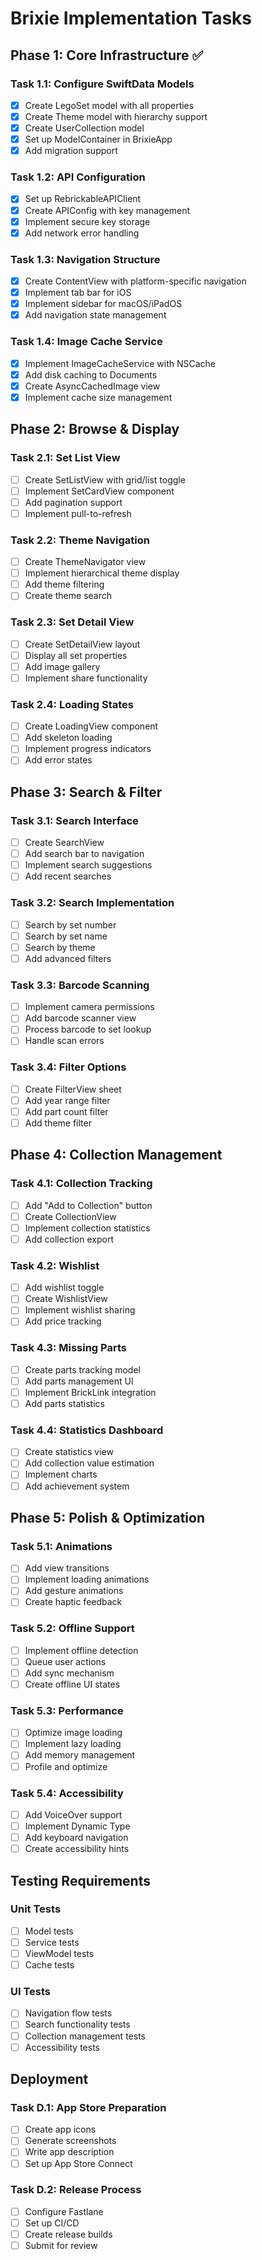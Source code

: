# Brixie Implementation Tasks

## Phase 1: Core Infrastructure ✅

### Task 1.1: Configure SwiftData Models
- [x] Create LegoSet model with all properties
- [x] Create Theme model with hierarchy support
- [x] Create UserCollection model
- [x] Set up ModelContainer in BrixieApp
- [x] Add migration support

### Task 1.2: API Configuration
- [x] Set up RebrickableAPIClient
- [x] Create APIConfig with key management
- [x] Implement secure key storage
- [x] Add network error handling

### Task 1.3: Navigation Structure
- [x] Create ContentView with platform-specific navigation
- [x] Implement tab bar for iOS
- [x] Implement sidebar for macOS/iPadOS
- [x] Add navigation state management

### Task 1.4: Image Cache Service
- [x] Implement ImageCacheService with NSCache
- [x] Add disk caching to Documents
- [x] Create AsyncCachedImage view
- [x] Implement cache size management

## Phase 2: Browse & Display

### Task 2.1: Set List View
- [ ] Create SetListView with grid/list toggle
- [ ] Implement SetCardView component
- [ ] Add pagination support
- [ ] Implement pull-to-refresh

### Task 2.2: Theme Navigation
- [ ] Create ThemeNavigator view
- [ ] Implement hierarchical theme display
- [ ] Add theme filtering
- [ ] Create theme search

### Task 2.3: Set Detail View
- [ ] Create SetDetailView layout
- [ ] Display all set properties
- [ ] Add image gallery
- [ ] Implement share functionality

### Task 2.4: Loading States
- [ ] Create LoadingView component
- [ ] Add skeleton loading
- [ ] Implement progress indicators
- [ ] Add error states

## Phase 3: Search & Filter

### Task 3.1: Search Interface
- [ ] Create SearchView
- [ ] Add search bar to navigation
- [ ] Implement search suggestions
- [ ] Add recent searches

### Task 3.2: Search Implementation
- [ ] Search by set number
- [ ] Search by set name
- [ ] Search by theme
- [ ] Add advanced filters

### Task 3.3: Barcode Scanning
- [ ] Implement camera permissions
- [ ] Add barcode scanner view
- [ ] Process barcode to set lookup
- [ ] Handle scan errors

### Task 3.4: Filter Options
- [ ] Create FilterView sheet
- [ ] Add year range filter
- [ ] Add part count filter
- [ ] Add theme filter

## Phase 4: Collection Management

### Task 4.1: Collection Tracking
- [ ] Add "Add to Collection" button
- [ ] Create CollectionView
- [ ] Implement collection statistics
- [ ] Add collection export

### Task 4.2: Wishlist
- [ ] Add wishlist toggle
- [ ] Create WishlistView
- [ ] Implement wishlist sharing
- [ ] Add price tracking

### Task 4.3: Missing Parts
- [ ] Create parts tracking model
- [ ] Add parts management UI
- [ ] Implement BrickLink integration
- [ ] Add parts statistics

### Task 4.4: Statistics Dashboard
- [ ] Create statistics view
- [ ] Add collection value estimation
- [ ] Implement charts
- [ ] Add achievement system

## Phase 5: Polish & Optimization

### Task 5.1: Animations
- [ ] Add view transitions
- [ ] Implement loading animations
- [ ] Add gesture animations
- [ ] Create haptic feedback

### Task 5.2: Offline Support
- [ ] Implement offline detection
- [ ] Queue user actions
- [ ] Add sync mechanism
- [ ] Create offline UI states

### Task 5.3: Performance
- [ ] Optimize image loading
- [ ] Implement lazy loading
- [ ] Add memory management
- [ ] Profile and optimize

### Task 5.4: Accessibility
- [ ] Add VoiceOver support
- [ ] Implement Dynamic Type
- [ ] Add keyboard navigation
- [ ] Create accessibility hints

## Testing Requirements

### Unit Tests
- [ ] Model tests
- [ ] Service tests
- [ ] ViewModel tests
- [ ] Cache tests

### UI Tests
- [ ] Navigation flow tests
- [ ] Search functionality tests
- [ ] Collection management tests
- [ ] Accessibility tests

## Deployment

### Task D.1: App Store Preparation
- [ ] Create app icons
- [ ] Generate screenshots
- [ ] Write app description
- [ ] Set up App Store Connect

### Task D.2: Release Process
- [ ] Configure Fastlane
- [ ] Set up CI/CD
- [ ] Create release builds
- [ ] Submit for review